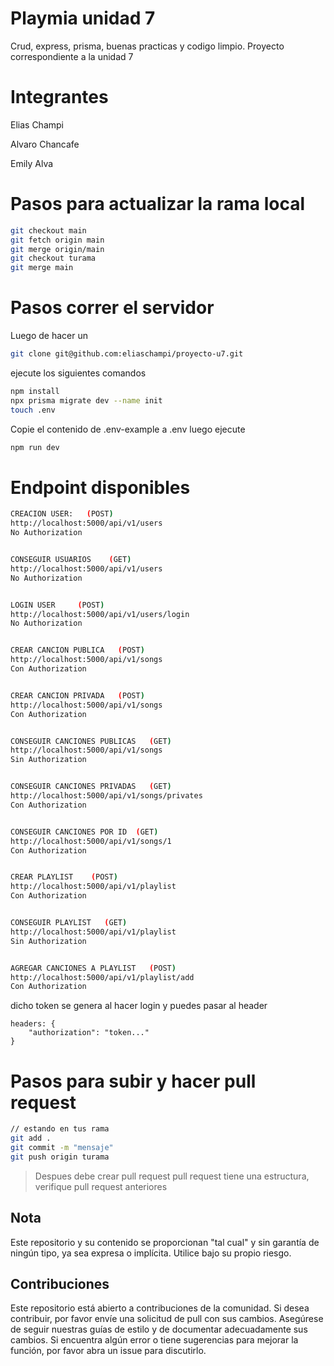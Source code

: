 # Playmia unidad 7

Crud, express, prisma, buenas practicas y codigo limpio. Proyecto correspondiente a la unidad 7

# Integrantes

Elias Champi

Alvaro Chancafe

Emily Alva

# Pasos para actualizar la rama local


```sh
git checkout main
git fetch origin main
git merge origin/main
git checkout turama
git merge main
```

# Pasos correr el servidor

Luego de hacer un 

```sh
git clone git@github.com:eliaschampi/proyecto-u7.git

```
ejecute los siguientes comandos

```sh
npm install
npx prisma migrate dev --name init
touch .env
```

Copie el contenido de .env-example a .env
luego ejecute
```sh
npm run dev
```

# Endpoint disponibles


```sh
CREACION USER:   (POST)
http://localhost:5000/api/v1/users
No Authorization


CONSEGUIR USUARIOS    (GET)
http://localhost:5000/api/v1/users
No Authorization


LOGIN USER     (POST)
http://localhost:5000/api/v1/users/login
No Authorization


CREAR CANCION PUBLICA   (POST)
http://localhost:5000/api/v1/songs
Con Authorization


CREAR CANCION PRIVADA   (POST)
http://localhost:5000/api/v1/songs
Con Authorization


CONSEGUIR CANCIONES PUBLICAS   (GET)
http://localhost:5000/api/v1/songs
Sin Authorization


CONSEGUIR CANCIONES PRIVADAS   (GET)
http://localhost:5000/api/v1/songs/privates
Con Authorization


CONSEGUIR CANCIONES POR ID  (GET)
http://localhost:5000/api/v1/songs/1
Con Authorization


CREAR PLAYLIST    (POST)
http://localhost:5000/api/v1/playlist
Con Authorization


CONSEGUIR PLAYLIST   (GET)
http://localhost:5000/api/v1/playlist
Sin Authorization


AGREGAR CANCIONES A PLAYLIST   (POST)
http://localhost:5000/api/v1/playlist/add
Con Authorization
```


dicho token se genera al hacer login y puedes pasar al header 

```
headers: {
    "authorization": "token..."
}
```
# Pasos para subir y hacer pull request


```sh
// estando en tus rama
git add .
git commit -m "mensaje"
git push origin turama
```

> Despues debe crear pull request
> pull request tiene una estructura, verifique pull request anteriores


## Nota

Este repositorio y su contenido se proporcionan "tal cual" y sin garantía de ningún tipo, ya sea expresa o implícita. Utilice bajo su propio riesgo.

## Contribuciones
Este repositorio está abierto a contribuciones de la comunidad. Si desea contribuir, por favor envíe una solicitud de pull con sus cambios. Asegúrese
de seguir nuestras guías de estilo y de documentar adecuadamente sus cambios. Si encuentra algún error o tiene sugerencias para mejorar la función, por favor abra un issue para discutirlo.
